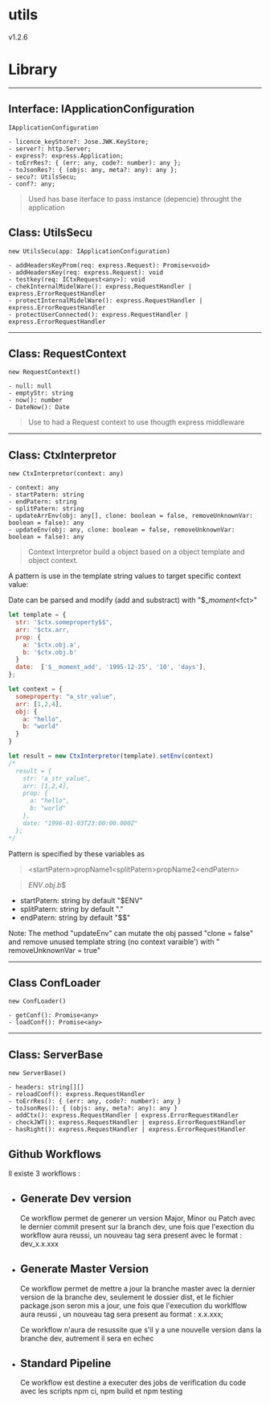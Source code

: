 # utils

v1.2.6

# Library

---

## Interface: IApplicationConfiguration

```
IApplicationConfiguration

- licence_keyStore?: Jose.JWK.KeyStore;
- server?: http.Server;
- express?: express.Application;
- toErrRes?: { (err: any, code?: number): any };
- toJsonRes?: { (objs: any, meta?: any): any };
- secu?: UtilsSecu;
- conf?: any;
```

> Used has base iterface to pass instance (depencie) throught the application

## Class: UtilsSecu

```
new UtilsSecu(app: IApplicationConfiguration)

- addHeadersKeyProm(req: express.Request): Promise<void>
- addHeadersKey(req: express.Request): void
- testkey(req: ICtxRequest<any>): void
- chekInternalMidelWare(): express.RequestHandler | express.ErrorRequestHandler
- protectInternalMidelWare(): express.RequestHandler | express.ErrorRequestHandler
- protectUserConnected(): express.RequestHandler | express.ErrorRequestHandler
```

---

## Class: RequestContext

```
new RequestContext()

- null: null
- emptyStr: string
- now(): number
- DateNow(): Date
```

> Use to had a Request context to use thougth express middleware

---

## Class: CtxInterpretor

```
new CtxInterpretor(context: any)

- context: any
- startPatern: string
- endPatern: string
- splitPatern: string
- updateArrEnv(obj: any[], clone: boolean = false, removeUnknownVar: boolean = false): any
- updateEnv(obj: any, clone: boolean = false, removeUnknownVar: boolean = false): any
```

> Context Interpretor build a object based on a object template and object context.

A pattern is use in the template string values to target specific context value:

Date can be parsed and modify (add and substract) with "$\__moment_\<fct>"

```javascript
let template = {
  str: '$ctx.someproperty$$",
  arr: '$ctx.arr,
  prop: {
    a: '$ctx.obj.a',
    b: '$ctx.obj.b'
  }
  date:  ['$__moment_add', '1995-12-25', '10', 'days'],
};

let context = {
  someproperty: "a_str_value",
  arr: [1,2,4],
  obj: {
    a: "hello",
    b: "world"
  }
}

let result = new CtxInterpretor(template).setEnv(context)
/*
  result = {
    str: 'a_str_value",
    arr: [1,2,4],
    prop: {
      a: "hello",
      b: "world"
    },
    date: "1996-01-03T23:00:00.000Z"
  };
*/

```

Pattern is specified by these variables as

> \<startPatern>propName1\<splitPatern>propName2\<endPatern>

> $ENV.obj.b$$

- startPatern: string by default "$ENV"
- splitPatern: string by default "."
- endPatern: string by default "$$"

Note: The method "updateEnv" can mutate the obj passed "clone = false" and remove unused template string (no context varaible') with "
removeUnknownVar = true"

---

## Class ConfLoader

```
new ConfLoader()

- getConf(): Promise<any>
- loadConf(): Promise<any>
```

---

## Class: ServerBase

```
new ServerBase()

- headers: string[][]
- reloadConf(): express.RequestHandler
- toErrRes(): { (err: any, code?: number): any }
- toJsonRes(): { (objs: any, meta?: any): any }
- addCtx(): express.RequestHandler | express.ErrorRequestHandler
- checkJWT(): express.RequestHandler | express.ErrorRequestHandler
- hasRight(): express.RequestHandler | express.ErrorRequestHandler
```

## Github Workflows

Il existe 3 workflows :

- ## Generate Dev version
  Ce workflow permet de generer un version Major, Minor ou Patch avec le dernier commit present sur la branch dev, une fois que l'exection du workflow aura reussi, un nouveau tag sera present avec le format : dev_x.x.xxx
- ## Generate Master Version

  Ce workflow permet de mettre a jour la branche master avec la dernier version de la branche dev, seulement le dossier dist, et le fichier package.json seron mis a jour, une fois que l'execution du worklflow aura reussi , un nouveau tag sera present au format : x.x.xxx;

  Ce workflow n'aura de resussite que s'il y a une nouvelle version dans la branche dev, autrement il sera en echec

- ## Standard Pipeline
  Ce workflow est destine a executer des jobs de verification du code avec les scripts npm ci, npm build et npm testing
